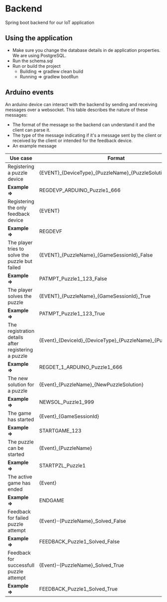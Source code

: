 # Backend
Spring boot backend for our IoT application

## Using the application

- Make sure you change the database details in de application properties. We are using PostgreSQL.
- Run the schema.sql
- Run or build the project
  - Building => gradlew clean build  
  - Running => gradlew bootRun

## Arduino events

An arduino device can interact with the backend by sending and receiving messages over a websocket. This table describes the nature of these messages:
- The format of the message so the backend can understand it and the client can parse it.
- The type of the message indicating if it's a message sent by the client or received by the client or intended for the feedback device.
- An example message

| Use case | Format | Type |
| --- | --- | --- | 
| Registering a puzzle device | {EVENT}\_{DeviceType}\_{PuzzleName}\_{PuzzleSolution} | **Sent** |
| **Example =>** | REGDEVP_ARDUINO_Puzzle1_666 |
| Registering the only feedback device | {EVENT} | **Sent** |
| **Example =>** | REGDEVF |
| The player tries to solve the puzzle but failed | {EVENT}\_{PuzzleName}\_{GameSessionId}\_False | **Sent** |
| **Example =>** | PATMPT_Puzzle1_123_False |
| The player solves the puzzle | {EVENT}\_{PuzzleName}\_{GameSessionId}\_True | **Sent** |
| **Example =>** | PATMPT_Puzzle1_123_True |
| The registration details after registering a puzzle | {Event}\_{DeviceId}\_{DeviceType}\_{PuzzleName}\_{PuzzleSolution} | **Receive** |
| **Example =>** | REGDET_1_ARDUINO_Puzzle1_666 |
| The new solution for a puzzle | {Event}\_{PuzzleName}\_{NewPuzzleSolution} | **Receive** |
| **Example =>** | NEWSOL_Puzzle1_999 |
| The game has started | {Event}\_{GameSessionId} | **Receive** |
| **Example =>** | STARTGAME_123 |
| The puzzle can be started | {Event}\_{PuzzleName} | **Receive** |
| **Example =>** | STARTPZL_Puzzle1 |
| The active game has ended | {Event} | **Receive** |
| **Example =>** | ENDGAME |
| Feedback for failed puzzle attempt | {Event}-{PuzzleName}\_Solved\_False | **Feedback** |
| **Example =>** | FEEDBACK_Puzzle1_Solved_False |
| Feedback for successfull puzzle attempt | {Event}-{PuzzleName}\_Solved\_True | **Feedback** |
| **Example =>** | FEEDBACK_Puzzle1_Solved_True |

